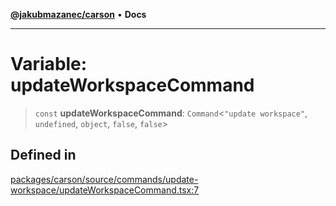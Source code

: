 [**@jakubmazanec/carson**](../README.md) • **Docs**

---

# Variable: updateWorkspaceCommand

> `const` **updateWorkspaceCommand**: `Command`\<`"update workspace"`, `undefined`, `object`,
> `false`, `false`\>

## Defined in

[packages/carson/source/commands/update-workspace/updateWorkspaceCommand.tsx:7](https://github.com/jakubmazanec/tools/blob/2afd81e4680434017b6f838733fd5ccd928cec42/packages/carson/source/commands/update-workspace/updateWorkspaceCommand.tsx#L7)
